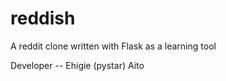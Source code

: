 reddish
=======

A reddit clone written with Flask as a learning tool

Developer
-- Ehigie (pystar) Aito

